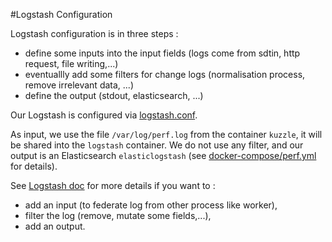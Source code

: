 
#Logstash Configuration

Logstash configuration is in three steps :

 * define some inputs into the input fields (logs come from sdtin, http request, file writing,...)
 * eventuallly add some filters for change logs (normalisation process, remove irrelevant data, ...)
 * define the output (stdout, elasticsearch, ...)

Our Logstash is configured via [logstash.conf](./logstash.conf).

As input, we use the file `/var/log/perf.log` from the container `kuzzle`, it will be shared into the `logstash` container.
We do not use any filter, and our output is an Elasticsearch `elasticlogstash` (see [docker-compose/perf.yml](../../docker-compose/perf.yml) for details).

See [Logstash doc](https://www.elastic.co/guide/en/logstash/current/index.html) for more details if you want to :

  * add an input (to federate log from other process like worker),
  * filter the log (remove, mutate some fields,...),
  * add an output.

